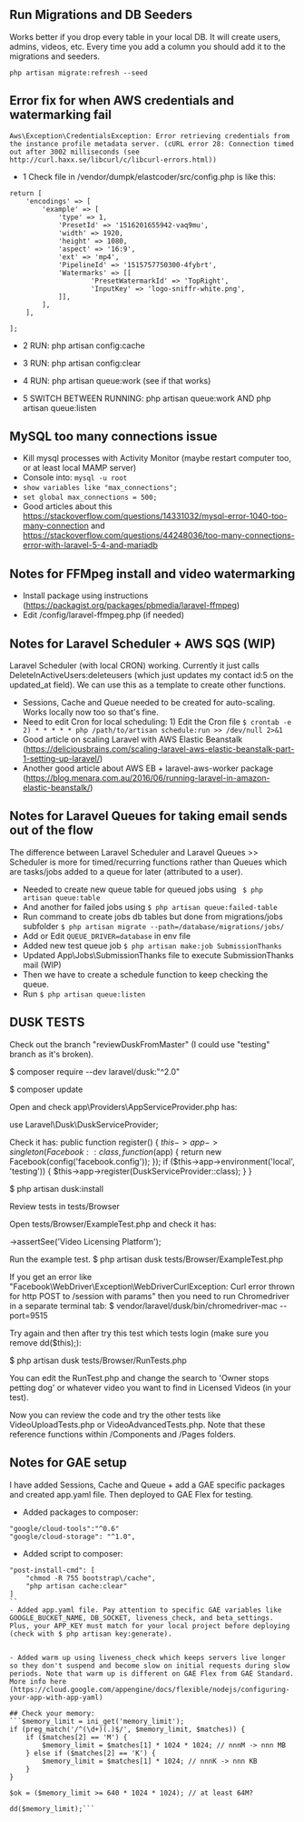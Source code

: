 
## Run Migrations and DB Seeders
Works better if you drop every table in your local DB.
It will create users, admins, videos, etc.
Every time you add a column you should add it to the migrations and seeders.

```php artisan migrate:refresh --seed```
## Error fix for when AWS credentials and watermarking fail

```Aws\Exception\CredentialsException: Error retrieving credentials from the instance profile metadata server. (cURL error 28: Connection timed out after 3002 milliseconds (see http://curl.haxx.se/libcurl/c/libcurl-errors.html))```

- 1 Check file in /vendor/dumpk/elastcoder/src/config.php is like this:

```
return [
    'encodings' => [
        'example' => [
            'type' => 1,
            'PresetId' => '1516201655942-vaq9mu',
            'width' => 1920,
            'height' => 1080,
            'aspect' => '16:9',
            'ext' => 'mp4',
            'PipelineId' => '1515757750300-4fybrt',
            'Watermarks' => [[
                    'PresetWatermarkId' => 'TopRight',
                    'InputKey' => 'logo-sniffr-white.png',
            ]],
        ],
    ],

];
```
- 2 RUN: php artisan config:cache

- 3 RUN: php artisan config:clear

- 4 RUN: php artisan queue:work (see if that works)

- 5 SWITCH BETWEEN RUNNING: php artisan queue:work AND php artisan queue:listen


## MySQL too many connections issue

- Kill mysql processes with Activity Monitor (maybe restart computer too, or at least local MAMP server)
- Console into: `mysql -u root`
- `show variables like "max_connections";`
- `set global max_connections = 500;`
- Good articles about this https://stackoverflow.com/questions/14331032/mysql-error-1040-too-many-connection and https://stackoverflow.com/questions/44248036/too-many-connections-error-with-laravel-5-4-and-mariadb

## Notes for FFMpeg install and video watermarking

- Install package using instructions (https://packagist.org/packages/pbmedia/laravel-ffmpeg)
- Edit /config/laravel-ffmpeg.php (if needed)

## Notes for Laravel Scheduler + AWS SQS (WIP)

Laravel Scheduler (with local CRON) working. Currently it just calls DeleteInActiveUsers:deleteusers (which just updates my contact id:5 on the updated_at field). We can use this as a template to create other functions.

- Sessions, Cache and Queue needed to be created for auto-scaling. Works locally now too so that's fine.
- Need to edit Cron for local scheduling: 1) Edit the Cron file `$ crontab -e 2) * * * * * php /path/to/artisan schedule:run >> /dev/null 2>&1`
- Good article on scaling Laravel with AWS Elastic Beanstalk (https://deliciousbrains.com/scaling-laravel-aws-elastic-beanstalk-part-1-setting-up-laravel/)
- Another good article about AWS EB + laravel-aws-worker package (https://blog.menara.com.au/2016/06/running-laravel-in-amazon-elastic-beanstalk/)


## Notes for Laravel Queues for taking email sends out of the flow

The difference between Laravel Scheduler and Laravel Queues >> Scheduler is more for timed/recurring functions rather than Queues which are tasks/jobs added to a queue for later (attributed to a user).

- Needed to create new queue table for queued jobs using 
` $ php artisan queue:table`
- And another for failed jobs using `$ php artisan queue:failed-table`
- Run command to create jobs db tables but done from migrations/jobs subfolder 
` $ php artisan migrate --path=/database/migrations/jobs/ `
- Add or Edit `QUEUE_DRIVER=database` in env file
- Added new test queue job ` $ php artisan make:job SubmissionThanks `
- Updated App\Jobs\SubmissionThanks file to execute SubmissionThanks mail (WIP)
- Then we have to create a schedule function to keep checking the queue.
- Run `$ php artisan queue:listen`

## DUSK TESTS

Check out the branch "reviewDuskFromMaster" (I could use "testing" branch as it's broken).

$ composer require --dev laravel/dusk:"^2.0"

$ composer update

Open and check app\Providers\AppServiceProvider.php has:

use Laravel\Dusk\DuskServiceProvider;

Check it has:
public function register()
{
$this->app->singleton(Facebook::class, function ($app) {
return new Facebook(config('facebook.config'));
});
if ($this->app->environment('local', 'testing')) {
$this->app->register(DuskServiceProvider::class);
}
}

$ php artisan dusk:install

Review tests in tests/Browser

Open tests/Browser/ExampleTest.php and check it has:

->assertSee('Video Licensing Platform');

Run the example test.
$ php artisan dusk tests/Browser/ExampleTest.php

If you get an error like "Facebook\WebDriver\Exception\WebDriverCurlException: Curl error thrown for http POST to /session with params" then you need to run Chromedriver in a separate terminal tab: $ vendor/laravel/dusk/bin/chromedriver-mac --port=9515

Try again and then after try this test which tests login (make sure you remove dd($this);):

$ php artisan dusk tests/Browser/RunTests.php

You can edit the RunTest.php and change the search to 'Owner stops petting dog' or whatever video you want to find in Licensed Videos (in your test).

Now you can review the code and try the other tests like VideoUploadTests.php or VideoAdvancedTests.php. Note that these reference functions within /Components and /Pages folders.

## Notes for GAE setup

I have added Sessions, Cache and Queue + add a GAE specific packages and created app.yaml file. Then deployed to GAE Flex for testing.

- Added packages to composer:
```
"google/cloud-tools":"^0.6"
"google/cloud-storage": "^1.0",
```
- Added script to composer:
```
"post-install-cmd": [
    "chmod -R 755 bootstrap\/cache",
    "php artisan cache:clear"
]
``
- Added app.yaml file. Pay attention to specific GAE variables like GOOGLE_BUCKET_NAME, DB_SOCKET, liveness_check, and beta_settings. Plus, your APP_KEY must match for your local project before deploying (check with $ php artisan key:generate).


- Added warm up using liveness_check which keeps servers live longer so they don't suspend and become slow on initial requests during slow periods. Note that warm up is different on GAE Flex from GAE Standard. More info here (https://cloud.google.com/appengine/docs/flexible/nodejs/configuring-your-app-with-app-yaml)

## Check your memory:
```$memory_limit = ini_get('memory_limit');
if (preg_match('/^(\d+)(.)$/', $memory_limit, $matches)) {
    if ($matches[2] == 'M') {
        $memory_limit = $matches[1] * 1024 * 1024; // nnnM -> nnn MB
    } else if ($matches[2] == 'K') {
        $memory_limit = $matches[1] * 1024; // nnnK -> nnn KB
    }
}

$ok = ($memory_limit >= 640 * 1024 * 1024); // at least 64M?

dd($memory_limit);```